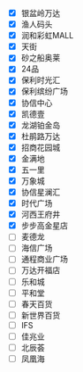 - [x] 银盆岭万达
- [x] 渔人码头
- [x] 润和彩虹MALL
- [x] 天街
- [x] 砂之船奥莱
- [x] 24品
- [x] 保利时光汇
- [x] 保利缤纷广场
- [x] 协信中心
- [x] 凯德壹
- [x] 龙湖铂金岛
- [x] 杜鹃路万达
- [x] 招商花园城
- [x] 金满地
- [x] 五一里
- [x] 万象城
- [x] 协信星澜汇
- [x] 时代广场
- [x] 河西王府井
- [x] 步步高金星店
- [ ] 麦德龙
- [ ] 海信广场
- [ ] 通程商业广场
- [ ] 万达开福店
- [ ] 乐和城
- [ ] 平和堂
- [ ] 春天百货
- [ ] 新世界百货
- [ ] IFS
- [ ] 佳兆业
- [ ] 北辰荟
- [ ] 凤凰海